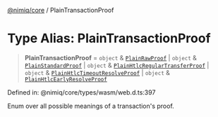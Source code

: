 [@nimiq/core](../globals.md) / PlainTransactionProof

# Type Alias: PlainTransactionProof

> **PlainTransactionProof** = `object` & [`PlainRawProof`](../interfaces/PlainRawProof.md) \| `object` & [`PlainStandardProof`](../interfaces/PlainStandardProof.md) \| `object` & [`PlainHtlcRegularTransferProof`](../interfaces/PlainHtlcRegularTransferProof.md) \| `object` & [`PlainHtlcTimeoutResolveProof`](../interfaces/PlainHtlcTimeoutResolveProof.md) \| `object` & [`PlainHtlcEarlyResolveProof`](../interfaces/PlainHtlcEarlyResolveProof.md)

Defined in: @nimiq/core/types/wasm/web.d.ts:397

Enum over all possible meanings of a transaction\'s proof.
